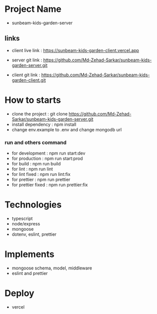 # Project Name

- sunbeam-kids-garden-server

## links

- client live link : https://sunbeam-kids-garden-client.vercel.app

- server git link : https://github.com/Md-Zehad-Sarkar/sunbeam-kids-garden-server.git
- client git link : https://github.com/Md-Zehad-Sarkar/sunbeam-kids-garden-client.git

# How to starts

- clone the project : git clone https://github.com/Md-Zehad-Sarkar/sunbeam-kids-garden-server.git
- install dependency : npm install
- change env.example to .env and change mongodb url

### run and others command

- for development : npm run start:dev
- for production : npm run start:prod
- for build : npm run build
- for lint : npm run lint
- for lint fixed : npm run lint:fix
- for prettier : npm run prettier
- for prettier fixed : npm run prettier:fix

# Technologies

- typescript
- node/express
- mongoose
- dotenv, eslint, prettier

# Implements

- mongoose schema, model, middleware
- eslint and prettier

# Deploy

- vercel
